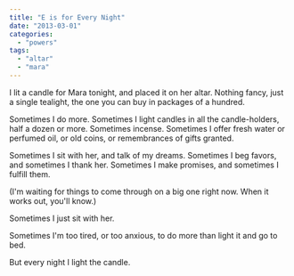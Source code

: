 ```yaml
---
title: "E is for Every Night"
date: "2013-03-01"
categories: 
  - "powers"
tags: 
  - "altar"
  - "mara"
---
```


I lit a candle for Mara tonight, and placed it on her altar. Nothing fancy, just a single tealight, the one you can buy in packages of a hundred.

Sometimes I do more. Sometimes I light candles in all the candle-holders, half a dozen or more. Sometimes incense. Sometimes I offer fresh water or perfumed oil, or old coins, or remembrances of gifts granted.

Sometimes I sit with her, and talk of my dreams. Sometimes I beg favors, and sometimes I thank her. Sometimes I make promises, and sometimes I fulfill them.

(I'm waiting for things to come through on a big one right now. When it works out, you'll know.)

Sometimes I just sit with her.

Sometimes I'm too tired, or too anxious, to do more than light it and go to bed.

But every night I light the candle.
